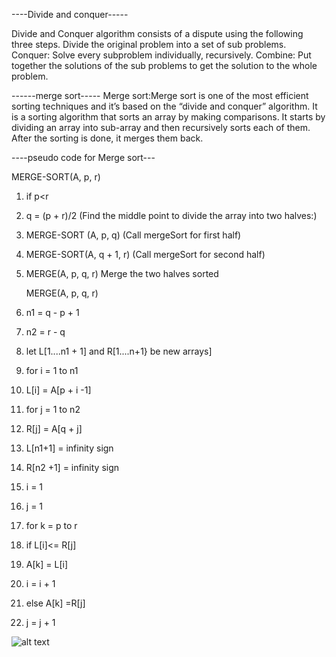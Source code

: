 ----Divide and conquer-----

Divide and Conquer algorithm consists of a dispute using the following three steps.
Divide the original problem into a set of sub problems.
Conquer: Solve every subproblem individually, recursively.
Combine: Put together the solutions of the sub problems to get the solution to the whole problem.

------merge sort-----
Merge sort:Merge sort is one of the most efficient sorting techniques and it’s based on the “divide and conquer” algorithm.
It is a sorting algorithm that sorts an array by making comparisons. It starts by dividing an array into sub-array and then recursively sorts each of them. After the sorting is done, it merges them back.

----pseudo code for Merge sort---

MERGE-SORT(A, p, r)

1. if p<r
2. q = (p + r)/2
   (Find the middle point to divide the array into two halves:)
3. MERGE-SORT (A, p, q)
   (Call mergeSort for first half)
4. MERGE-SORT(A, q + 1, r)
   (Call mergeSort for second half)
5. MERGE(A, p, q, r)
   Merge the two halves sorted

   MERGE(A, p, q, r)

6. n1 = q - p + 1
7. n2 = r - q
8. let L[1....n1 + 1] and R[1....n+1} be new arrays]
9. for i = 1 to n1
10. L[i] = A[p + i -1]
11. for j = 1 to n2
12. R[j] = A[q + j]
13. L[n1+1] = infinity sign
14. R[n2 +1] = infinity sign
15. i = 1
16. j = 1
17. for k = p to r
18. if L[i]<= R[j]
19. A[k] = L[i]
20. i = i + 1
21. else A[k] =R[j]
22. j = j + 1

![alt text](https://media.geeksforgeeks.org/wp-content/uploads/20220722205737/MergeSortTutorial.png)
